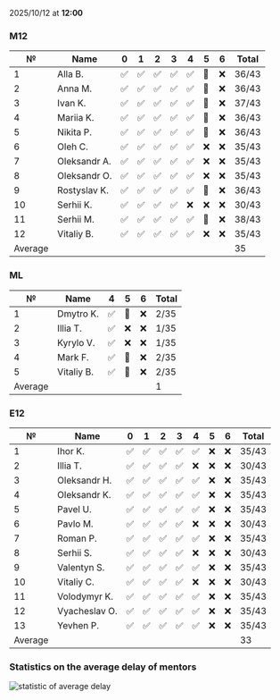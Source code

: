 2025/10/12 at **12:00**
### M12
|№|Name|0|1|2|3|4|5|6|Total|
|-----|-----|-----|-----|-----|-----|-----|-----|-----|-----|
|1|Alla B.|✅|✅|✅|✅|✅|🔄|❌|36/43|
|2|Anna M.|✅|✅|✅|✅|✅|🔄|❌|36/43|
|3|Ivan K.|✅|✅|✅|✅|✅|🔄|❌|37/43|
|4|Mariia K.|✅|✅|✅|✅|✅|🔄|❌|36/43|
|5|Nikita P.|✅|✅|✅|✅|✅|🔄|❌|36/43|
|6|Oleh C.|✅|✅|✅|✅|✅|❌|❌|35/43|
|7|Oleksandr A.|✅|✅|✅|✅|✅|❌|❌|35/43|
|8|Oleksandr O.|✅|✅|✅|✅|✅|❌|❌|35/43|
|9|Rostyslav K.|✅|✅|✅|✅|✅|🔄|❌|36/43|
|10|Serhii K.|✅|✅|✅|✅|❌|❌|❌|30/43|
|11|Serhii M.|✅|✅|✅|✅|✅|🔄|❌|38/43|
|12|Vitaliy B.|✅|✅|✅|✅|✅|❌|❌|35/43|
|Average|||||||||35|
### ML
|№|Name|4|5|6|Total|
|-----|-----|-----|-----|-----|-----|
|1|Dmytro K.|✅|🔄|❌|2/35|
|2|Illia T.|✅|❌|❌|1/35|
|3|Kyrylo V.|✅|❌|❌|1/35|
|4|Mark F.|✅|🔄|❌|2/35|
|5|Vitaliy B.|✅|🔄|❌|2/35|
|Average|||||1|
### E12
|№|Name|0|1|2|3|4|5|6|Total|
|-----|-----|-----|-----|-----|-----|-----|-----|-----|-----|
|1|Ihor K.|✅|✅|✅|✅|✅|❌|❌|35/43|
|2|Illia T.|✅|✅|✅|✅|❌|❌|❌|30/43|
|3|Oleksandr H.|✅|✅|✅|✅|✅|❌|❌|35/43|
|4|Oleksandr K.|✅|✅|✅|✅|✅|❌|❌|35/43|
|5|Pavel U.|✅|✅|✅|✅|✅|❌|❌|35/43|
|6|Pavlo M.|✅|✅|✅|✅|❌|❌|❌|30/43|
|7|Roman P.|✅|✅|✅|✅|✅|❌|❌|35/43|
|8|Serhii S.|✅|✅|✅|✅|❌|❌|❌|30/43|
|9|Valentyn S.|✅|✅|✅|✅|✅|❌|❌|35/43|
|10|Vitaliy C.|✅|✅|✅|✅|❌|❌|❌|30/43|
|11|Volodymyr K.|✅|✅|✅|✅|✅|❌|❌|35/43|
|12|Vyacheslav O.|✅|✅|✅|✅|✅|❌|❌|35/43|
|13|Yevhen P.|✅|✅|✅|✅|✅|❌|❌|35/43|
|Average|||||||||33|

### Statistics on the average delay of mentors
![statistic of average delay](https://docs.google.com/spreadsheets/d/e/2PACX-1vTRGxaJWiz7gJtvcjwtHPyyd5ju-BPGGEvp5XTIwGS92XWrY8xHYajrexYFqIVDSJIX7LGb8XaB6X3S/pubchart?oid=1439917493&format=image)
